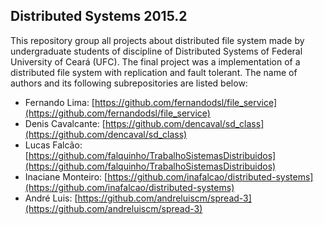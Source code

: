 ## Distributed Systems 2015.2

This repository group all projects about distributed file system made by undergraduate students of discipline of Distributed Systems of Federal University of Ceará (UFC). The final project was a implementation of a distributed file system with replication and fault tolerant. The name of authors and its following subrepositories are listed below:

- Fernando Lima: [https://github.com/fernandodsl/file_service](https://github.com/fernandodsl/file_service)
- Denis Cavalcante: [https://github.com/dencaval/sd_class](https://github.com/dencaval/sd_class)
- Lucas Falcão: [https://github.com/falquinho/TrabalhoSistemasDistribuidos](https://github.com/falquinho/TrabalhoSistemasDistribuidos)
- Inaciane Monteiro: [https://github.com/inafalcao/distributed-systems](https://github.com/inafalcao/distributed-systems)
- André Luis: [https://github.com/andreluiscm/spread-3](https://github.com/andreluiscm/spread-3)
